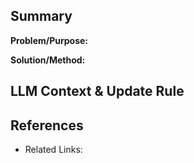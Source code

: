 ## Summary

**Problem/Purpose:**

**Solution/Method:**


## LLM Context & Update Rule

## References

- Related Links: 
